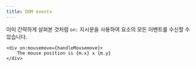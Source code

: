 ```yaml
---
title: DOM events
---
```


이미 간략하게 살펴본 것처럼 `on:` 지시문을 사용하여 요소의 모든 이벤트를 수신할 수 있습니다.

```svelte
<div on:mousemove={handleMousemove}>
	The mouse position is {m.x} x {m.y}
</div>
```
